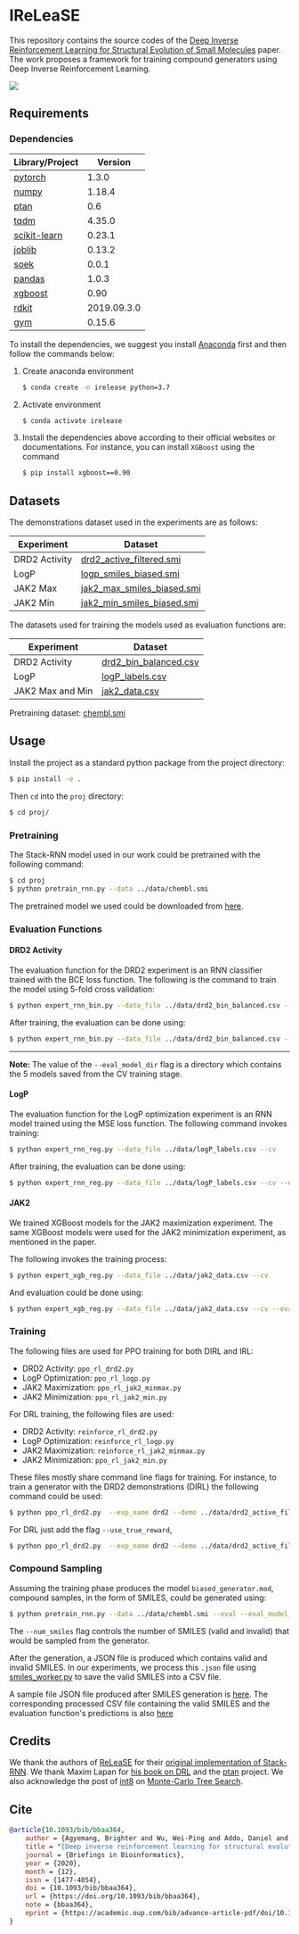 # IReLeaSE
This repository contains the source codes of the 
[Deep Inverse Reinforcement Learning for Structural Evolution of Small Molecules](https://pubmed.ncbi.nlm.nih.gov/33348357/)
paper. The work proposes a framework for training compound generators using 
Deep Inverse Reinforcement Learning.

<img style="max-width: 300px; height: auto; " src="./proj/framework.png" />

## Requirements
### Dependencies

|Library/Project | Version     |
|----------------|-------------|
| [pytorch](https://pytorch.org/get-started/locally/)          | 1.3.0       |
|[numpy](https://pypi.org/project/numpy/) | 1.18.4|
|[ptan](https://github.com/Shmuma/ptan) | 0.6|
| [tqdm](https://github.com/tqdm/tqdm)                         | 4.35.0      |
|[scikit-learn](https://scikit-learn.org/stable/install.html)|0.23.1
|[joblib](https://pypi.org/project/joblib/)|0.13.2|
| [soek](https://github.com/bbrighttaer/soek)                  | 0.0.1       |
|[pandas](https://pypi.org/project/pandas/)|1.0.3|
|[xgboost](https://pypi.org/project/xgboost/)|0.90|
| [rdkit](https://anaconda.org/rdkit/rdkit)                    | 2019.09.3.0 |
|[gym](https://github.com/openai/gym)|0.15.6|

To install the dependencies, we suggest you install 
[Anaconda](https://www.anaconda.com/products/individual) 
first and then follow the commands below:

1. Create anaconda environment
    ```bash
    $ conda create -n irelease python=3.7
    ```
2. Activate environment
   ```bash
   $ conda activate irelease
   ```
3. Install the dependencies above according to their official websites or documentations.
For instance, you can install `XGBoost` using the command
   ```bash
   $ pip install xgboost==0.90
   ```

## Datasets
The demonstrations dataset used in the experiments are as follows:

|Experiment|Dataset|
|----------|--------| 
|DRD2 Activity|[drd2_active_filtered.smi](./data/drd2_active_filtered.smi)|
|LogP       | [logp_smiles_biased.smi](./data/logp_smiles_biased.smi)|
|JAK2 Max |[jak2_max_smiles_biased.smi](./data/jak2_max_smiles_biased.smi)|
|JAK2 Min |[jak2_min_smiles_biased.smi](./data/jak2_min_smiles_biased.smi)|

The datasets used for training the models used as evaluation functions are:

|Experiment|Dataset|
|----------|--------| 
|DRD2 Activity|[drd2_bin_balanced.csv](./data/drd2_bin_balanced.csv)|
|LogP       | [logP_labels.csv](./data/logP_labels.csv)|
|JAK2 Max and Min |[jak2_data.csv](./data/jak2_data.csv)|

Pretraining dataset: [chembl.smi](./data/chembl.smi)

## Usage
Install the project as a standard python package from the project directory:
```bash
$ pip install -e .
```

Then `cd` into the `proj` directory:
```bash
$ cd proj/
```

### Pretraining
The Stack-RNN model used in our work could be pretrained with the following command:
```bash
$ cd proj
$ python pretrain_rnn.py --data ../data/chembl.smi
```
The pretrained model we used could be downloaded from [here](https://www.dropbox.com/sh/54novmbmyi1p75x/AAAk3JiGYyJ3Z_FEdC7Dcxd4a?dl=0).

### Evaluation Functions
#### DRD2 Activity
The evaluation function for the DRD2 experiment is an RNN classifier trained with
the BCE loss function. The following is the command to train the model using 
5-fold cross validation:
```bash
$ python expert_rnn_bin.py --data_file ../data/drd2_bin_balanced.csv --cv
```
After training, the evaluation can be done using:
```bash
$ python expert_rnn_bin.py --data_file ../data/drd2_bin_balanced.csv --cv --eval --eval_model_dir ./model_dir/expert_rnn_bin/
```
___
**Note:**
The value of the `--eval_model_dir` flag is a directory which contains the 5 models
saved from the CV training stage.

#### LogP
The evaluation function for the LogP optimization experiment is an RNN model trained
using the MSE loss function.
The following command invokes training:
```bash
$ python expert_rnn_reg.py --data_file ../data/logP_labels.csv --cv
```
After training, the evaluation can be done using:
```bash
$ python expert_rnn_reg.py --data_file ../data/logP_labels.csv --cv --eval --eval_model_dir ./model_dir/expert_rnn_reg/
```

#### JAK2
We trained XGBoost models for the JAK2 maximization experiment. 
The same XGBoost models were used for the JAK2 minimization experiment, as 
mentioned in the paper.

The following invokes the training process: 
```bash
$ python expert_xgb_reg.py --data_file ../data/jak2_data.csv --cv
```

And evaluation could be done using:
```bash
$ python expert_xgb_reg.py --data_file ../data/jak2_data.csv --cv --eval --eval_model_dir ./model_dir/expert_xgb_reg/
```

### Training
The following files are used for PPO training for both DIRL and IRL:

- DRD2 Activity: `ppo_rl_drd2.py`
- LogP Optimization: `ppo_rl_logp.py`
- JAK2 Maximization: `ppo_rl_jak2_minmax.py`
- JAK2 Minimization: `ppo_rl_jak2_min.py`

For DRL training, the following files are used:
 
- DRD2 Activity: `reinforce_rl_drd2.py`
- LogP Optimization: `reinforce_rl_logp.py`
- JAK2 Maximization: `reinforce_rl_jak2_minmax.py`
- JAK2 Minimization: `ppo_rl_jak2_min.py`

These files mostly share command line flags for training. For instance, to train
a generator with the DRD2 demonstrations (DIRL) the following command could be used:
```bash
$ python ppo_rl_drd2.py  --exp_name drd2 --demo ../data/drd2_active_filtered.smi --unbiased ../data/unbiased_smiles.smi --prior_data ../data/chembl.smi --pretrained_model irelease_prior.mod
```
For DRL just add the flag `--use_true_reward`,
```bash
$ python ppo_rl_drd2.py  --exp_name drd2 --demo ../data/drd2_active_filtered.smi --unbiased ../data/unbiased_smiles.smi --prior_data ../data/chembl.smi --pretrained_model irelease_prior.mod --use_true_reward
```

### Compound Sampling
Assuming the training phase produces the model `biased_generator.mod`, compound
samples, in the form of SMILES, could be generated using:
```bash
$ python pretrain_rnn.py --data ../data/chembl.smi --eval --eval_model_name biased_generator.mod --num_smiles 1000
```
The `--num_smiles` flag controls the number of SMILES (valid and invalid) that would be sampled from the
generator.

After the generation, a JSON file is produced which contains valid and invalid
SMILES. In our experiments, we process this `.json` file using 
[smiles_worker.py](./proj/smiles_worker.py) to save the valid SMILES into a CSV file. 

A sample file JSON file produced after SMILES generation is 
[here](./proj/analysis/DRD2_activity_smiles_biased_ppo_grl_eval.json).
The corresponding processed CSV file containing the valid SMILES and 
the evaluation function's 
predictions is also [here](./proj/analysis/DRD2_activity_smiles_biased_ppo_grl_eval.csv)

## Credits
We thank the authors of [ReLeaSE](https://advances.sciencemag.org/content/4/7/eaap7885?intcmp=trendmd-adv) for their 
[original implementation of Stack-RNN](https://github.com/isayev/ReLeaSE).
We thank Maxim Lapan for 
[his book on DRL](https://www.packtpub.com/product/deep-reinforcement-learning-hands-on-second-edition/9781838826994) 
and the [ptan](https://github.com/Shmuma/ptan) project.
We also acknowledge the post of [int8](https://github.com/int8) on 
[Monte-Carlo Tree Search](https://int8.io/monte-carlo-tree-search-beginners-guide/).

## Cite
```bibtex
@article{10.1093/bib/bbaa364,
    author = {Agyemang, Brighter and Wu, Wei-Ping and Addo, Daniel and Kpiebaareh, Michael Y and Nanor, Ebenezer and Roland Haruna, Charles},
    title = "{Deep inverse reinforcement learning for structural evolution of small molecules}",
    journal = {Briefings in Bioinformatics},
    year = {2020},
    month = {12},
    issn = {1477-4054},
    doi = {10.1093/bib/bbaa364},
    url = {https://doi.org/10.1093/bib/bbaa364},
    note = {bbaa364},
    eprint = {https://academic.oup.com/bib/advance-article-pdf/doi/10.1093/bib/bbaa364/35054011/bbaa364.pdf},
}
```

